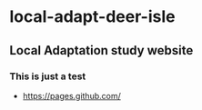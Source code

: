 # local-adapt-deer-isle

## Local Adaptation study website
### This is just a test
 - <https://pages.github.com/>









